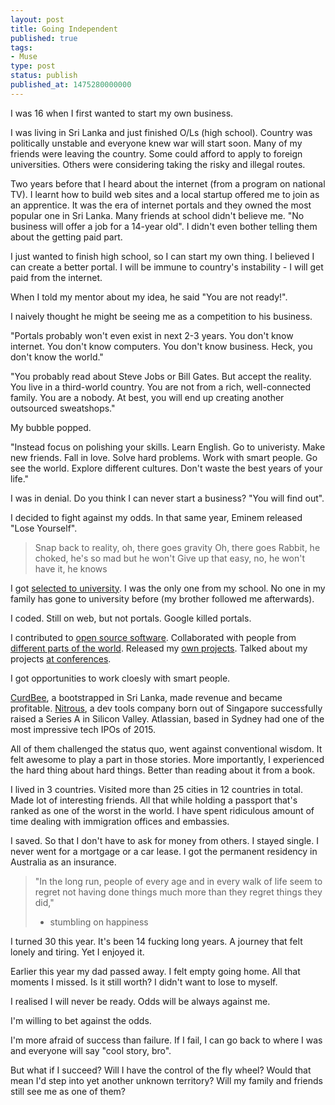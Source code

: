 ```yaml
---
layout: post
title: Going Independent
published: true
tags:
- Muse
type: post
status: publish
published_at: 1475280000000
---
```


I was 16 when I first wanted to start my own business.

I was living in Sri Lanka and just finished O/Ls (high school). Country was politically unstable and everyone knew war will start soon. Many of my friends were leaving the country. Some could afford to apply to foreign universities. Others were considering taking the risky and illegal routes.

Two years before that I heard about the internet (from a program on national TV). I learnt how to build web sites and a local startup offered me to join as an apprentice. It was the era of internet portals and they owned the most popular one in Sri Lanka. Many friends at school didn't believe me. "No business will offer a job for a 14-year old". I didn't even bother telling them about the getting paid part.

I just wanted to finish high school, so I can start my own thing. I believed I can create a better portal. I will be immune to country's instability - I will get paid from the internet.

When I told my mentor about my idea, he said "You are not ready!".

I naively thought he might be seeing me as a competition to his business.

"Portals probably won't even exist in next 2-3 years. You don't know internet. You don't know computers. You don't know business. Heck, you don't know the world."

"You probably read about Steve Jobs or Bill Gates. But accept the reality. You live in a third-world country. You are not from a rich, well-connected family. You are a nobody. At best, you will end up creating another outsourced sweatshops."

My bubble popped.

"Instead focus on polishing your skills. Learn English. Go to univeristy. Make new friends. Fall in love. Solve hard problems. Work with smart people. Go see the world. Explore different cultures. Don't waste the best years of your life."

I was in denial. Do you think I can never start a business? "You will find out".

I decided to fight against my odds. In that same year, Eminem released "Lose Yourself".

> Snap back to reality, oh, there goes gravity
> Oh, there goes Rabbit, he choked, he's so mad but he won't
> Give up that easy, no, he won't have it, he knows

I got [selected to university](http://www.laktek.com/2006/06/04/stepping-into-the-higher-studies/). I was the only one from my school. No one in my family has gone to university before (my brother followed me afterwards).

I coded. Still on web, but not portals. Google killed portals.

I contributed to [open source software](http://www.laktek.com/2007/11/29/all-my-gsoc-contributions-released-officially). Collaborated with people from [different parts of the world](http://www.laktek.com/2011/06/08/a-month-in-vienna). Released my [own projects](). Talked about my projects [at conferences](http://www.laktek.com/2012/12/04/jscamp-asia/).

I got opportunities to work cloesly with smart people.

[CurdBee](http://www.laktek.com/2012/12/24/end-of-a-chapter/), a bootstrapped in Sri Lanka, made revenue and became profitable. [Nitrous](http://www.laktek.com/2015/03/13/adios-nitrous-sayonara-singapore/), a dev tools company born out of Singapore successfully raised a Series A in Silicon Valley. Atlassian, based in Sydney had one of the most impressive tech IPOs of 2015.

All of them challenged the status quo, went against conventional wisdom. It felt awesome to play a part in those stories. More importantly, I experienced the hard thing about hard things. Better than reading about it from a book.

I lived in 3 countries. Visited more than 25 cities in 12 countries in total. Made lot of interesting friends. All that while holding a passport that's ranked as one of the worst in the world. I have spent ridiculous amount of time dealing with immigration offices and embassies.

I saved. So that I don't have to ask for money from others. I stayed single. I never went for a mortgage or a car lease. I got the permanent residency in Australia as an insurance.

> "In the long run, people of every age and in every walk of life seem to regret not having done things much more than they regret things they did,"
>
> - stumbling on happiness

I turned 30 this year. It's been 14 fucking long years. A journey that felt lonely and tiring. Yet I enjoyed it.

Earlier this year my dad passed away. I felt empty going home. All that moments I missed. Is it still worth? I didn't want to lose to myself.

I realised I will never be ready. Odds will be always against me.

I'm willing to bet against the odds.

I'm more afraid of success than failure. If I fail, I can go back to where I was and everyone will say "cool story, bro".

But what if I succeed? Will I have the control of the fly wheel? Would that mean I'd step into yet another unknown territory? Will my family and friends still see me as one of them?
